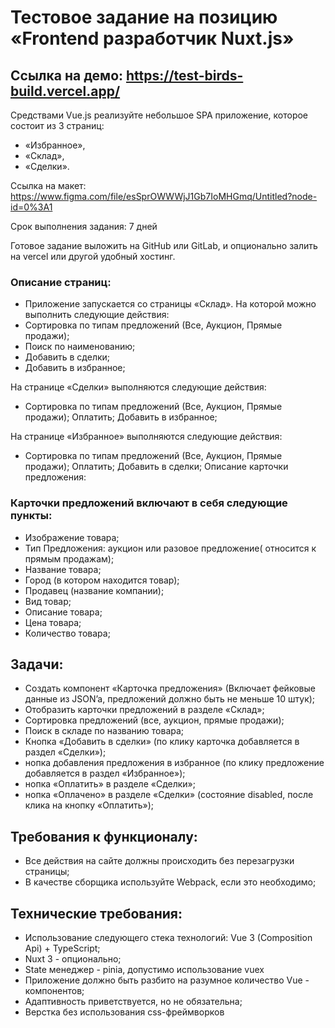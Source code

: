 # Тестовое задание на позицию «Frontend разработчик Nuxt.js»

## Ссылка на демо: https://test-birds-build.vercel.app/

Средствами Vue.js реализуйте небольшое SPA приложение, которое состоит из 3 страниц: 
- «Избранное», 
- «Склад»,
- «Сделки».

Ссылка на макет:
https://www.figma.com/file/esSprOWWWjJ1Gb7IoMHGmq/Untitled?node-id=0%3A1

Срок выполнения задания: 7 дней

Готовое задание выложить на GitHub или GitLab, и опционально залить на vercel или другой удобный хостинг.

### Описание страниц:
- Приложение запускается со страницы «Склад». На которой можно выполнить следующие действия:
- Сортировка по типам предложений (Все, Аукцион, Прямые продажи);
- Поиск по наименованию;
- Добавить в сделки;
- Добавить в избранное;

На странице «Сделки» выполняются следующие действия:
-    Сортировка по типам предложений (Все, Аукцион, Прямые продажи);
Оплатить;
Добавить в избранное;

На странице «Избранное» выполняются следующие действия:
-    Сортировка по типам предложений (Все, Аукцион, Прямые продажи);
Оплатить;
Добавить в сделки;
Описание карточки предложения:

### Карточки предложений включают в себя следующие пункты:
- Изображение товара;
- Тип Предложения: аукцион или разовое предложение( относится к прямым продажам);
- Название товара;
- Город (в котором находится товар);
- Продавец (название компании);
- Вид товар;
- Описание товара;
- Цена товара;
- Количество товара;

## Задачи:
- Создать компонент «Карточка предложения» (Включает фейковые данные из JSON’a, предложений должно быть не меньше 10 штук);
- Отобразить карточки предложений в разделе «Склад»;
- Сортировка предложений (все, аукцион, прямые продажи);
- Поиск в складе по названию товара;
- Кнопка «Добавить в сделки» (по клику карточка добавляется в раздел «Сделки»);
- нопка добавления предложения в избранное (по клику предложение добавляется в раздел «Избранное»);
- нопка «Оплатить» в разделе «Сделки»;
- нопка «Оплачено» в разделе «Сделки» (состояние disabled, после клика на кнопку «Оплатить»);
## Требования к функционалу:
- Все действия на сайте должны происходить без перезагрузки страницы;
- В качестве сборщика используйте Webpack, если это необходимо;
## Технические требования:
- Использование следующего стека технологий: Vue 3 (Composition Api) + TypeScript;
- Nuxt 3 - опционально;
- State менеджер - pinia,  допустимо использование vuex
- Приложение должно быть разбито на разумное количество Vue - компонентов;
- Адаптивность приветствуется, но не обязательна;
- Верстка без использования css-фреймворков


